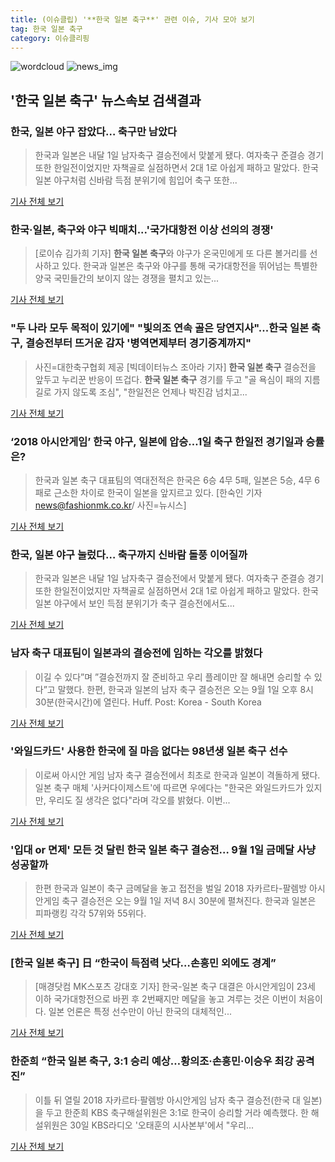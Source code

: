 ```yaml
---
title: (이슈클립) '**한국 일본 축구**' 관련 이슈, 기사 모아 보기
tag: 한국 일본 축구
category: 이슈클리핑
---
```

![wordcloud](https://s3.ap-northeast-2.amazonaws.com/lyrics101-wordcloud/2018-08-30-1535639663.png)
![news_img](https://user-images.githubusercontent.com/42597476/44507050-1206f400-a6e4-11e8-8d98-7ffbfebb353f.png)
## **'**한국 일본 축구**'** 뉴스속보 검색결과
### 한국, 일본 야구 잡았다… 축구만 남았다

>한국과 일본은 내달 1일 남자축구 결승전에서 맞붙게 됐다. 여자축구 준결승 경기 또한 한일전이었지만 자책골로 실점하면서 2대 1로 아쉽게 패하고 말았다. 한국 일본 야구처럼 신바람 득점 분위기에 힘입어 축구 또한...

<a href="http://www.greened.kr/news/articleView.html?idxno=73670" target="_blank">기사 전체 보기</a>

### 한국·일본, 축구와 야구 빅매치...'국가대항전 이상 선의의 경쟁'

>[로이슈 김가희 기자] **한국 일본 축구**와 야구가 온국민에게 또 다른 볼거리를 선사하고 있다. 한국과 일본은 축구와 야구를 통해 국가대항전을 뛰어넘는 특별한 양국 국민들간의 보이지 않는 경쟁을 펼치고 있는...

<a href="http://www.lawissue.co.kr/view.php?ud=2018083018372255652d12411ff9_12" target="_blank">기사 전체 보기</a>

### "두 나라 모두 목적이 있기에" "빛의조 연속 골은 당연지사"...**한국 일본 축구**, 결승전부터 뜨거운 감자 '병역면제부터 경기중계까지"

>사진=대한축구협회 제공 [빅데이터뉴스 조아라 기자] **한국 일본 축구** 결승전을 앞두고 누리꾼 반응이 뜨겁다. **한국 일본 축구** 경기를 두고 "골 욕심이 패의 지름길로 가지 않도록 조심", "한일전은 언제나 박진감 넘치고...

<a href="http://www.thebigdata.co.kr/view.php?ud=2018083017373582c2f6b121bc_23" target="_blank">기사 전체 보기</a>

### ‘2018 아시안게임’ 한국 야구, 일본에 압승…1일 축구 한일전 경기일과 승률은?

>한국과 일본 축구 대표팀의 역대전적은 한국은 6승 4무 5패, 일본은 5승, 4무 6패로 근소한 차이로 한국이 일본을 앞지르고 있다. [한숙인 기자 news@fashionmk.co.kr/ 사진=뉴시스]

<a href="http://chicnews.mk.co.kr/article.php?aid=1535638618209199018" target="_blank">기사 전체 보기</a>

### 한국, 일본 야구 눌렀다… 축구까지 신바람 돌풍 이어질까

>한국과 일본은 내달 1일 남자축구 결승전에서 맞붙게 됐다. 여자축구 준결승 경기 또한 한일전이었지만 자책골로 실점하면서 2대 1로 아쉽게 패하고 말았다. 한국 일본 야구에서 보인 득점 분위기가 축구 결승전에서도...

<a href="http://www.econovill.com/news/articleView.html?idxno=345077" target="_blank">기사 전체 보기</a>

### 남자 축구 대표팀이 일본과의 결승전에 임하는 각오를 밝혔다

>이길 수 있다”며 ”결승전까지 잘 준비하고 우리 플레이만 잘 해내면 승리할 수 있다”고 말했다. 한편, 한국과 일본의 남자 축구 결승전은 오는 9월 1일 오후 8시 30분(한국시간)에 열린다.   Huff. Post: Korea - South Korea

<a href="https://www.huffingtonpost.kr/entry/soccer_kr_5b87cef0e4b0cf7b003287c1?utm_id=naver" target="_blank">기사 전체 보기</a>

### '와일드카드' 사용한 한국에 질 마음 없다는 98년생 일본 축구 선수

>이로써 아시안 게임 남자 축구 결승전에서 최초로 한국과 일본이 격돌하게 됐다. 일본 축구 매체 '사커다이제스트'에 따르면 우에다는 "한국은 와일드카드가 있지만, 우리도 질 생각은 없다"라며 각오를 밝혔다. 이번...

<a href="http://www.insight.co.kr/news/175565" target="_blank">기사 전체 보기</a>

### '입대 or 면제' 모든 것 달린 **한국 일본 축구** 결승전… 9월 1일 금메달 사냥 성공할까

>한편 한국과 일본이 축구 금메달을 놓고 접전을 벌일 2018 자카르타-팔렘방 아시안게임 축구 결승전은 오는 9월 1일 저녁 8시 30분에 펼쳐진다. 한국과 일본은 피파랭킹 각각 57위와 55위다.  

<a href="http://www.topdaily.kr/news/articleView.html?idxno=55057" target="_blank">기사 전체 보기</a>

### [**한국 일본 축구**] 日 “한국이 득점력 낫다…손흥민 외에도 경계”

>[매경닷컴 MK스포츠 강대호 기자] 한국-일본 축구 대결은 아시안게임이 23세 이하 국가대항전으로 바뀐 후 2번째지만 메달을 놓고 겨루는 것은 이번이 처음이다. 일본 언론은 특정 선수만이 아닌 한국의 대체적인...

<a href="http://sports.mk.co.kr/view.php?year=2018&no=546266" target="_blank">기사 전체 보기</a>

### 한준희 “**한국 일본 축구**, 3:1 승리 예상…황의조·손흥민·이승우 최강 공격진”

>이틀 뒤 열릴 2018 자카르타·팔렘방 아시안게임 남자 축구 결승전(한국 대 일본)을 두고 한준희 KBS 축구해설위원은 3:1로 한국이 승리할 거라 예측했다. 한 해설위원은 30일 KBS라디오 '오태훈의 시사본부'에서 "우리...

<a href="http://news.donga.com/3/all/20180830/91757185/2" target="_blank">기사 전체 보기</a>


